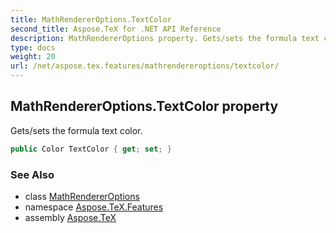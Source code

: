 ```yaml
---
title: MathRendererOptions.TextColor
second_title: Aspose.TeX for .NET API Reference
description: MathRendererOptions property. Gets/sets the formula text color
type: docs
weight: 20
url: /net/aspose.tex.features/mathrendereroptions/textcolor/
---
```

## MathRendererOptions.TextColor property

Gets/sets the formula text color.

```csharp
public Color TextColor { get; set; }
```

### See Also

* class [MathRendererOptions](../)
* namespace [Aspose.TeX.Features](../../mathrendereroptions/)
* assembly [Aspose.TeX](../../../)


